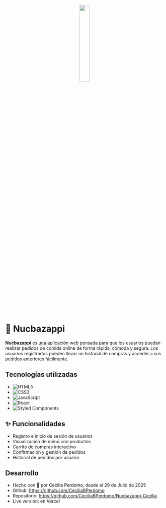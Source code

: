 <p align="center">
<img 
    src="https://res.cloudinary.com/dcatzxqqf/image/upload/v1658797662/coding/NucbaZappi/Assets/pizza-hero_enjaeg_oprhww.png"
    style="width: 25%"
>
</p>

# 🍕 Nucbazappi
**Nucbazappi** es una aplicación web pensada para que los usuarios puedan realizar pedidos de comida online de forma rápida, cómoda y segura. Los usuarios registrados pueden llevar un historial de compras y acceder a sus pedidos anteriores fácilmente.

## Tecnologías utilizadas
- ![HTML5](https://img.shields.io/badge/HTML5-E34F26?style=flat&logo=html5&logoColor=white) 
- ![CSS3](https://img.shields.io/badge/CSS3-1572B6?style=flat&logo=css3&logoColor=white) 
- ![JavaScript](https://img.shields.io/badge/JavaScript-F7DF1E?style=flat&logo=javascript&logoColor=black) 
- ![React](https://img.shields.io/badge/React-20232A?style=flat&logo=react&logoColor=61DAFB) 
- ![Styled Components](https://img.shields.io/badge/Styled--Components-DB7093?style=flat&logo=styled-components&logoColor=white)


## ✨ Funcionalidades

- Registro e inicio de sesión de usuarios
- Visualización de menú con productos
- Carrito de compras interactivo
- Confirmación y gestión de pedidos
- Historial de pedidos por usuario

## Desarrollo
- Hecho con 💙​ por <a href="https://www.linkedin.com/in/cecilia-perdomo/" style="text-decoration: none; color: black">Cecilia Perdomo</a>, desde el 29 de Julio de 2025
- Github: <a href="https://github.com/CeciliaBPerdomo" style="text-decoration: none; color: black">https://github.com/CeciliaBPerdomo</a>
- Repositorio: <a href="https://github.com/CeciliaBPerdomo/Nucbazappi-Cecilia" style="text-decoration: none; color: black">https://github.com/CeciliaBPerdomo/Nucbazappi-Cecilia</a>
- Live versión: <a href="https://nucbazappi-cecilia.vercel.app/" style="text-decoration: none; color: black">en Vercel</a>